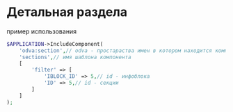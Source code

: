 # Детальная раздела
пример использования
```php
$APPLICATION->IncludeComponent(
	'odva:section',// odva - простараства имен в котором находится компонент, sections - имя компонента
	'sections',// имя шаблона компонента
	[
		'filter' => [
			'IBLOCK_ID' => 5,// id - инфоблока
			'ID' => 5,// id - секции
		]
	]
);
```